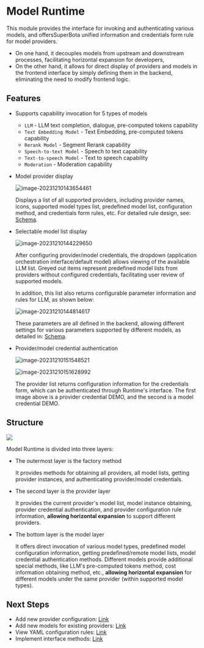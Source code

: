 # Model Runtime

This module provides the interface for invoking and authenticating various models, and offersSuperBota unified information and credentials form rule for model providers.

- On one hand, it decouples models from upstream and downstream processes, facilitating horizontal expansion for developers,
- On the other hand, it allows for direct display of providers and models in the frontend interface by simply defining them in the backend, eliminating the need to modify frontend logic.

## Features

- Supports capability invocation for 5 types of models

  - `LLM` - LLM text completion, dialogue, pre-computed tokens capability
  - `Text Embedding Model` - Text Embedding, pre-computed tokens capability
  - `Rerank Model` - Segment Rerank capability
  - `Speech-to-text Model` - Speech to text capability
  - `Text-to-speech Model` - Text to speech capability
  - `Moderation` - Moderation capability

- Model provider display

  ![image-20231210143654461](./docs/en_US/images/index/image-20231210143654461.png)

  Displays a list of all supported providers, including provider names, icons, supported model types list, predefined model list, configuration method, and credentials form rules, etc. For detailed rule design, see: [Schema](./docs/en_US/schema.md).

- Selectable model list display

  ![image-20231210144229650](./docs/en_US/images/index/image-20231210144229650.png)

  After configuring provider/model credentials, the dropdown (application orchestration interface/default model) allows viewing of the available LLM list. Greyed out items represent predefined model lists from providers without configured credentials, facilitating user review of supported models.

  In addition, this list also returns configurable parameter information and rules for LLM, as shown below:

  ![image-20231210144814617](./docs/en_US/images/index/image-20231210144814617.png)	

  These parameters are all defined in the backend, allowing different settings for various parameters supported by different models, as detailed in: [Schema](./docs/en_US/schema.md#ParameterRule).

- Provider/model credential authentication

  ![image-20231210151548521](./docs/en_US/images/index/image-20231210151548521.png)

  ![image-20231210151628992](./docs/en_US/images/index/image-20231210151628992.png)

  The provider list returns configuration information for the credentials form, which can be authenticated through Runtime's interface. The first image above is a provider credential DEMO, and the second is a model credential DEMO.

## Structure

![](./docs/en_US/images/index/image-20231210165243632.png)

Model Runtime is divided into three layers:

- The outermost layer is the factory method

  It provides methods for obtaining all providers, all model lists, getting provider instances, and authenticating provider/model credentials.

- The second layer is the provider layer

  It provides the current provider's model list, model instance obtaining, provider credential authentication, and provider configuration rule information, **allowing horizontal expansion** to support different providers.

- The bottom layer is the model layer

  It offers direct invocation of various model types, predefined model configuration information, getting predefined/remote model lists, model credential authentication methods. Different models provide additional special methods, like LLM's pre-computed tokens method, cost information obtaining method, etc., **allowing horizontal expansion** for different models under the same provider (within supported model types).



## Next Steps

- Add new provider configuration: [Link](./docs/en_US/provider_scale_out.md)
- Add new models for existing providers: [Link](./docs/en_US/provider_scale_out.md#AddModel)
- View YAML configuration rules: [Link](./docs/en_US/schema.md)
- Implement interface methods: [Link](./docs/en_US/interfaces.md)
